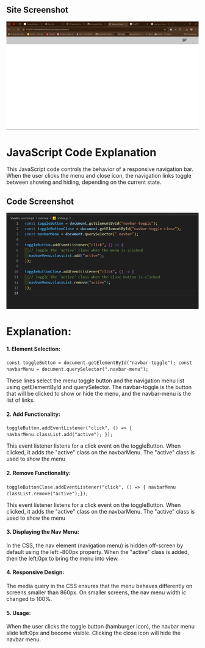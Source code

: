 ## Site Screenshot

![Site Screenshot](./Screenshot%202024-09-07%20234536.png)

# JavaScript Code Explanation

This JavaScript code controls the behavior of a responsive navigation bar. When the user clicks the menu and close icon, the navigation links toggle between showing and hiding, depending on the current state.

## Code Screenshot

![Code Screenshot](./Screenshot%202024-09-07%20234548.png)

# Explanation:

#### 1. Element Selection:

`const toggleButton = document.getElementById("navbar-toggle"); const navbarMenu = document.querySelector(".navbar-menu");`

These lines select the menu toggle button and the navigation menu list using getElementById and querySelector. The navbar-toggle is the button that will be clicked to show or hide the menu, and the navbar-menu is the list of links.

#### 2. Add Functionality:

`toggleButton.addEventListener("click", () => { navbarMenu.classList.add("active"); });`

This event listener listens for a click event on the toggleButton. When clicked, it adds the "active" class on the navbarMenu. The "active" class is used to show the menu

#### 2. Remove Functionality:

`toggleButtonClose.addEventListener("click", () => { navbarMenu classList.remove("active");});`

This event listener listens for a click event on the toggleButton. When clicked, it adds the "active" class on the navbarMenu. The "active" class is used to show the menu

#### 3. Displaying the Nav Menu:

In the CSS, the nav element (navigation menu) is hidden off-screen by default using the left:-800px property. When the "active" class is added, then the left:0px to bring the menu into view.

#### 4. Responsive Design:

The media query in the CSS ensures that the menu behaves differently on screens smaller than 860px. On smaller screens, the nav menu width ic changed to 100%.

#### 5. Usage:

When the user clicks the toggle button (hamburger icon), the navbar menu slide left:0px and become visible. Clicking the close icon will hide the navbar menu.
